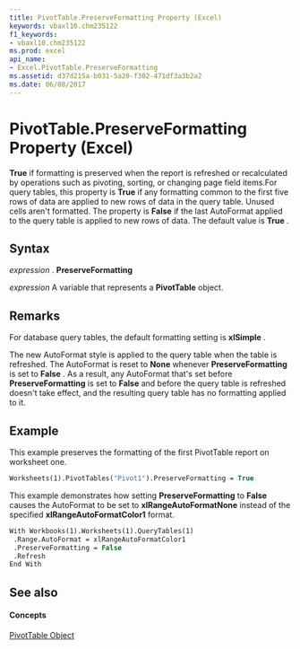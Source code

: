 ```yaml
---
title: PivotTable.PreserveFormatting Property (Excel)
keywords: vbaxl10.chm235122
f1_keywords:
- vbaxl10.chm235122
ms.prod: excel
api_name:
- Excel.PivotTable.PreserveFormatting
ms.assetid: d37d215a-b031-5a20-f302-471df3a3b2a2
ms.date: 06/08/2017
---
```



# PivotTable.PreserveFormatting Property (Excel)

 **True** if formatting is preserved when the report is refreshed or recalculated by operations such as pivoting, sorting, or changing page field items.For query tables, this property is **True** if any formatting common to the first five rows of data are applied to new rows of data in the query table. Unused cells aren't formatted. The property is **False** if the last AutoFormat applied to the query table is applied to new rows of data. The default value is **True** .


## Syntax

 _expression_ . **PreserveFormatting**

 _expression_ A variable that represents a **PivotTable** object.


## Remarks

For database query tables, the default formatting setting is  **xlSimple** .

The new AutoFormat style is applied to the query table when the table is refreshed. The AutoFormat is reset to  **None** whenever **PreserveFormatting** is set to **False** . As a result, any AutoFormat that's set before **PreserveFormatting** is set to **False** and before the query table is refreshed doesn't take effect, and the resulting query table has no formatting applied to it.


## Example

This example preserves the formatting of the first PivotTable report on worksheet one.


```vb
Worksheets(1).PivotTables("Pivot1").PreserveFormatting = True
```

This example demonstrates how setting  **PreserveFormatting** to **False** causes the AutoFormat to be set to **xlRangeAutoFormatNone** instead of the specified **xlRangeAutoFormatColor1** format.




```vb
With Workbooks(1).Worksheets(1).QueryTables(1) 
 .Range.AutoFormat = xlRangeAutoFormatColor1 
 .PreserveFormatting = False 
 .Refresh 
End With
```


## See also


#### Concepts


[PivotTable Object](Excel.PivotTable.md)


